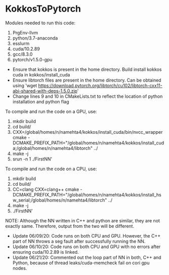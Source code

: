 # KokkosToPytorch
Modules needed to run this code:
1) PrgEnv-llvm
2) python/3.7-anaconda
3) esslurm
4) cuda/10.2.89
5) gcc/8.3.0
6) pytorch/v1.5.0-gpu

* Ensure that kokkos is present in the home directory. Build install kokkos cuda in kokkos/install_cuda
* Ensure libtorch files are present in the home directory. Can be obtained using 'wget https://download.pytorch.org/libtorch/cu102/libtorch-cxx11-abi-shared-with-deps-1.5.0.zip'
* Change lines 9 and 10 in CMakeLists.txt to reflect the location of python installation and python flag 

To compile and run the code on a GPU, use:
1) mkdir build
2) cd build/
3) CXX=/global/homes/n/namehta4/kokkos/install_cuda/bin/nvcc_wrapper cmake -DCMAKE_PREFIX_PATH="/global/homes/n/namehta4/kokkos/install_cuda;/global/homes/n/namehta4/libtorch" ../
4) make -j
5) srun -n 1 ./FirstNN'

To compile and run the code on a CPU, use:
1) mkdir build
2) cd build/
3) CC=clang CXX=clang++ cmake -DCMAKE_PREFIX_PATH="/global/homes/n/namehta4/kokkos/install_hsw_serial;/global/homes/n/namehta4/libtorch" ../
4) make -j
5) ./FirstNN'

NOTE: Although the NN written in C++ and python are similar, they are not exactly same. Therefore, output from the two will be different.

* Update 06/09/20: Code runs on both CPU and GPU. However, the C++ part of NN throws a seg fault after successfully running the NN.
* Update 06/10/20: Code runs on both CPU and GPU with no errors after ensuring cuda/10.2.89 is linked.
* Update 06/21/20: Commented out the loop part of NN in both, C++ and Python, because of thread leaks/cuda-memcheck fail on cori gpu nodes.


